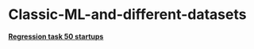 # Classic-ML-and-different-datasets
[**Regression task 50 startups**](https://github.com/Artemjzhukov/Classic-ML-and-different-datasets/blob/main/50%20startups%20(Regression)/Readme.md)

